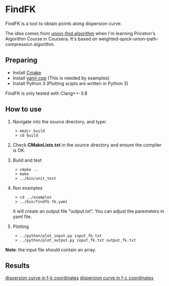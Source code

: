# FindFK

FindFK is a tool to obtain points along dispersion curve. 

The idea comes from [union-find algorithm](http://algs4.cs.princeton.edu/15uf/) when I'm learning Priceton's Algorithm Course in Coursera. It's based on weighted-quick-union-path-compression algorithm.

## Preparing

- Install [Cmake](www.cmake.org)
- Install [yaml-cpp](https://github.com/jbeder/yaml-cpp) (This is needed by examples)
- Install Python 3 (Plotting scipts are written in Python 3)

FindFK is only tested with Clang++-3.8

## How to use

1. Navigate into the source directory, and type:

		> mkdir build
		> cd build
		
2. Check **CMakeLists.txt** in the source directory and ensure the compiler is OK.
3. Build and test
	
		> cmake ..
		> make
		> ../bin/unit_test
		
4. Run examples

		> cd ../examples
		> ../bin/findfk fk.yaml
		
	It will create an output file "output.txt". You can adjust the paremeters in yaml file.
	
5. Plotting

		> ../python/plot_input.py input_fk.txt
		> ../python/plot_output.py input_fk.txt output_fk.txt
		
**Note**: the input file should contain an array.

## Results

[dispersion curve in f-k coordinates](doc/example_fk.md)
[dispersion curve in f-c coordinates](doc/example_fc.md)
		
